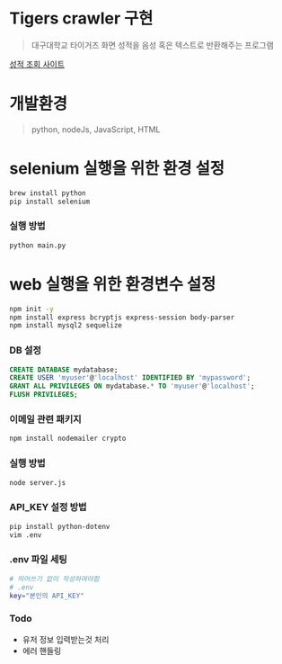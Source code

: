 # Tigers crawler 구현
>대구대학교 타이거즈 화면 성적을 음성 혹은 텍스트로 반환해주는 프로그램

[성적 조회 사이트](https://tg.mydu.duckdns.org/)

# 개발환경
>python,
>nodeJs,
>JavaScript,
>HTML

# selenium 실행을 위한 환경 설정
```bash
brew install python
pip install selenium
```

### 실행 방법
```bash
python main.py
```

# web 실행을 위한 환경변수 설정
```bash
npm init -y
npm install express bcryptjs express-session body-parser
npm install mysql2 sequelize
```

### DB 설정
```sql
CREATE DATABASE mydatabase;
CREATE USER 'myuser'@'localhost' IDENTIFIED BY 'mypassword';
GRANT ALL PRIVILEGES ON mydatabase.* TO 'myuser'@'localhost';
FLUSH PRIVILEGES;
```

### 이메일 관련 패키지
```bash
npm install nodemailer crypto
```

### 실행 방법
```bash
node server.js
```

### API_KEY 설정 방법
```bash
pip install python-dotenv
vim .env
```

### .env 파일 세팅
```bash
# 띄어쓰기 없이 작성하여야함
# .env
key="본인의 API_KEY"
```

### Todo
- 유저 정보 입력받는것 처리
- 에러 핸들링
